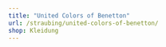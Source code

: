 ```yaml
---
title: "United Colors of Benetton"
url: /straubing/united-colors-of-benetton/
shop: Kleidung
---
```

